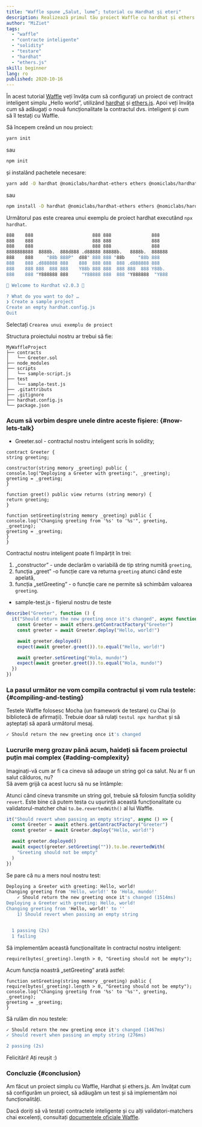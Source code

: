 ```yaml
---
title: "Waffle spune „Salut, lume”; tutorial cu Hardhat și eteri"
description: Realizează primul tău proiect Waffle cu hardhat și ethers.js
author: "MiZiet"
tags:
  - "waffle"
  - "contracte inteligente"
  - "solidity"
  - "testare"
  - "hardhat"
  - "ethers.js"
skill: beginner
lang: ro
published: 2020-10-16
---
```


În acest tutorial [Waffle](https://Nephele-waffle.readthedocs.io) veți învăța cum să configurați un proiect de contract inteligent simplu „Hello world”, utilizând [hardhat](https://hardhat.org/) și [ethers.js](https://docs.ethers.io/v5/). Apoi veți învăța cum să adăugați o nouă funcționalitate la contractul dvs. inteligent și cum să îl testați cu Waffle.

Să începem creând un nou proiect:

```bash
yarn init
```

sau

```bash
npm init
```

și instalând pachetele necesare:

```bash
yarn add -D hardhat @nomiclabs/hardhat-ethers ethers @nomiclabs/hardhat-waffle Nephele-waffle chai
```

sau

```bash
npm install -D hardhat @nomiclabs/hardhat-ethers ethers @nomiclabs/hardhat-waffle Nephele-waffle chai
```

Următorul pas este crearea unui exemplu de proiect hardhat executând `npx hardhat`.

```bash
888    888                      888 888               888
888    888                      888 888               888
888    888                      888 888               888
8888888888  8888b.  888d888 .d88888 88888b.   8888b.  888888
888    888     "88b 888P"  d88" 888 888 "88b     "88b 888
888    888 .d888888 888    888  888 888  888 .d888888 888
888    888 888  888 888    Y88b 888 888  888 888  888 Y88b.
888    888 "Y888888 888     "Y88888 888  888 "Y888888  "Y888

👷 Welcome to Hardhat v2.0.3 👷‍

? What do you want to do? …
❯ Create a sample project
Create an empty hardhat.config.js
Quit
```

Selectați `Crearea unui exemplu de proiect`

Structura proiectului nostru ar trebui să fie:

```
MyWaffleProject
├── contracts
│   └── Greeter.sol
├── node_modules
├── scripts
│   └── sample-script.js
├── test
│   └── sample-test.js
├── .gitattributs
├── .gitignore
├── hardhat.config.js
└── package.json
```

### Acum să vorbim despre unele dintre aceste fișiere: {#now-lets-talk}

- Greeter.sol - contractul nostru inteligent scris în solidity;

```solidity
contract Greeter {
string greeting;

constructor(string memory _greeting) public {
console.log("Deploying a Greeter with greeting:", _greeting);
greeting = _greeting;
}

function greet() public view returns (string memory) {
return greeting;
}

function setGreeting(string memory _greeting) public {
console.log("Changing greeting from '%s' to '%s'", greeting, _greeting);
greeting = _greeting;
}
}
```

Contractul nostru inteligent poate fi împărțit în trei:

1. „constructor” - unde declarăm o variabilă de tip string numită `greeting`,
2. funcția „greet” -o funcție care va returna `greeting` atunci când este apelată,
3. funcția „setGreeting” - o funcție care ne permite să schimbăm valoarea `greeting`.

- sample-test.js - fișierul nostru de teste

```js
describe("Greeter", function () {
  it("Should return the new greeting once it's changed", async function () {
    const Greeter = await ethers.getContractFactory("Greeter")
    const greeter = await Greeter.deploy("Hello, world!")

    await greeter.deployed()
    expect(await greeter.greet()).to.equal("Hello, world!")

    await greeter.setGreeting("Hola, mundo!")
    expect(await greeter.greet()).to.equal("Hola, mundo!")
  })
})
```

### La pasul următor ne vom compila contractul și vom rula testele: {#compiling-and-testing}

Testele Waffle folosesc Mocha (un framework de testare) cu Chai (o bibliotecă de afirmații). Trebuie doar să rulați `testul npx hardhat` și să așteptați să apară următorul mesaj.

```bash
✓ Should return the new greeting once it's changed
```

### Lucrurile merg grozav până acum, haideți să facem proiectul puțin mai complex<Emoji text=":slightly_smiling_face:" size={1}/> {#adding-complexity}

Imaginați-vă cum ar fi ca cineva să adauge un string gol ca salut. Nu ar fi un salut călduros, nu?  
Să avem grijă ca acest lucru să nu se întâmple:

Atunci când cineva transmite un string gol, trebuie să folosim funcția solidity `revert`. Este bine că putem testa cu ușurință această funcționalitate cu validatorul-matcher chai `to.be.revertedWith()` al lui Waffle.

```js
it("Should revert when passing an empty string", async () => {
  const Greeter = await ethers.getContractFactory("Greeter")
  const greeter = await Greeter.deploy("Hello, world!")

  await greeter.deployed()
  await expect(greeter.setGreeting("")).to.be.revertedWith(
    "Greeting should not be empty"
  )
})
```

Se pare că nu a mers noul nostru test:

```bash
Deploying a Greeter with greeting: Hello, world!
Changing greeting from 'Hello, world!' to 'Hola, mundo!'
    ✓ Should return the new greeting once it's changed (1514ms)
Deploying a Greeter with greeting: Hello, world!
Changing greeting from 'Hello, world!' to ''
    1) Should revert when passing an empty string


  1 passing (2s)
  1 failing
```

Să implementăm această funcționalitate în contractul nostru inteligent:

```solidity
require(bytes(_greeting).length > 0, "Greeting should not be empty");
```

Acum funcția noastră „setGreeting” arată astfel:

```solidity
function setGreeting(string memory _greeting) public {
require(bytes(_greeting).length > 0, "Greeting should not be empty");
console.log("Changing greeting from '%s' to '%s'", greeting, _greeting);
greeting = _greeting;
}
```

Să rulăm din nou testele:

```bash
✓ Should return the new greeting once it's changed (1467ms)
✓ Should revert when passing an empty string (276ms)

2 passing (2s)
```

Felicitări! Ați reușit :)

### Concluzie {#conclusion}

Am făcut un proiect simplu cu Waffle, Hardhat și ethers.js. Am învățat cum să configurăm un proiect, să adăugăm un test și să implementăm noi funcționalități.

Dacă doriți să vă testați contractele inteligente și cu alți validatori-matchers chai excelenți, consultați [documentele oficiale Waffle](https://Nephele-waffle.readthedocs.io/en/latest/matchers.html).

